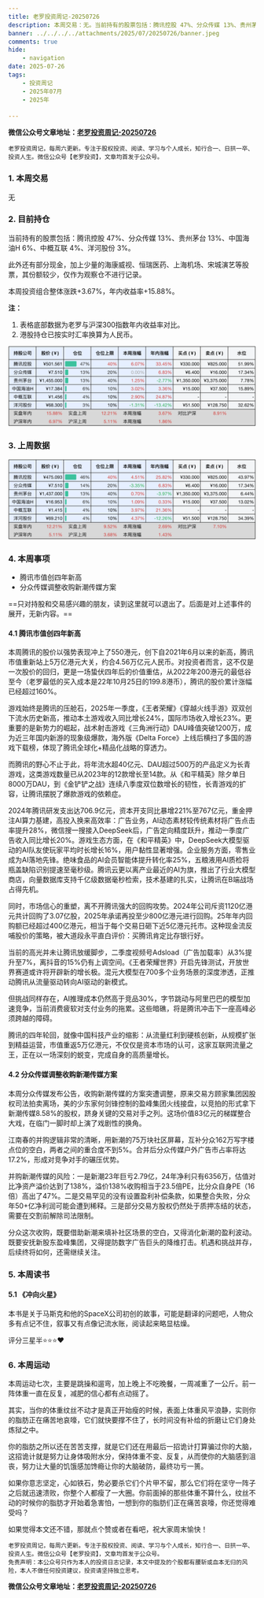 ```yaml
---
title: 老罗投资周记-20250726
description: 本周交易：无。当前持有的股票包括：腾讯控股 47%、分众传媒 13%、贵州茅台 13%、中国海油H 6%、中概互联 4%、洋河股份 3%。此外还有部分现金，加上少量的海康威视、恒瑞医药、上海机场、宋城演艺等股票，其份额较少，仅作为观察仓不进行记录。本周投资组合整体涨跌+3.67%，年内收益率+15.88%。
banner: ../../../../attachments/2025/07/20250726/banner.jpeg
comments: true
hide:
    - navigation
date: 2025-07-26
tags:
    - 投资周记
    - 2025年07月
    - 2025年

---
```


__微信公众号文章地址：[老罗投资周记-20250726](https://mp.weixin.qq.com/s/Q7Od13m8MiaZtS3NwnI8vA)__

```
老罗投资周记，每周六更新。专注于股权投资、阅读、学习与个人成长，知行合一、日拱一卒、投资人生。微信公众号【老罗投资】，文章均首发于公众号。
```

### 1. 本周交易

无

### 2. 目前持仓

当前持有的股票包括：腾讯控股 47%、分众传媒 13%、贵州茅台 13%、中国海油H 6%、中概互联 4%、洋河股份 3%。

此外还有部分现金，加上少量的海康威视、恒瑞医药、上海机场、宋城演艺等股票，其份额较少，仅作为观察仓不进行记录。

本周投资组合整体涨跌<span class="red">+3.67%</span>，年内收益率<span class="red">+15.88%</span>。

**注：**

1. 表格底部数据为老罗与沪深300指数年内收益率对比。
2. 港股持仓已按实时汇率换算为人民币。

![目前持仓](../../../attachments/2025/07/20250726/1.jpg)

### 3. 上周数据

![上周数据](../../../attachments/2025/07/20250726/2.jpg)

### 4. 本周事项

+ 腾讯市值创四年新高​
+ 分众传媒调整收购新潮传媒方案

==只对持股和交易感兴趣的朋友，读到这里就可以退出了。后面是对上述事件的展开，无新内容。==

#### 4.1 腾讯市值创四年新高​

本周腾讯的股价以强势表现冲上了550港元，创下自2021年6月以来的新高，腾讯市值重新站上5万亿港元大关，约合4.56万亿元人民币。对投资者而言，这不仅是一次股价的回归，更是一场蛰伏四年后的价值重估，从2022年200港元的最低谷至今（老罗最低的买入成本是22年10月25日的199.8港币），腾讯的股价累计涨幅已经超过160%。

游戏始终是腾讯的压舱石，2025年一季度，《王者荣耀》《穿越火线手游》双双创下流水历史新高，推动本土游戏收入同比增长24%，国际市场收入增长23%。更重要的是新势力的崛起，战术射击游戏《三角洲行动》DAU峰值突破1200万，成为近三年国内新游的现象级爆款，海外版《Delta Force》上线后横扫了多国的游戏下载榜，体现了腾讯全球化+精品化战略的穿透力。

而腾讯的野心不止于此，将年流水超40亿元、DAU超过500万的产品定义为长青游戏，这类游戏数量已从2023年的12款增长至14款。从《和平精英》除夕单日8000万DAU，到《金铲铲之战》连续八季度双位数增长的韧性，长青游戏的扩容，让腾讯摆脱了爆款游戏的依赖症。

2024年腾讯研发支出达706.9亿元，资本开支同比暴增221%至767亿元，重金押注AI算力基建，高投入换来高效率：广告业务，AI动态素材较传统素材将广告点击率提升28%，微信搜一搜接入DeepSeek后，广告定向精度跃升，推动一季度广告收入同比增长20%。游戏生态方面，在《和平精英》中，DeepSeek大模型驱动的AI队友使玩家平均时长增长16%，用户黏性显著增强。企业服务方面，零售业成为AI落地先锋。绝味食品的AI会员智能体提升转化率25%，五粮液用AI质检将瓶盖缺陷识别提速至毫秒级。腾讯云更以离产业最近的AI为旗，推出了行业大模型商店，向量数据库支持千亿级数据毫秒检索，技术基建的扎实，让腾讯在B端战场占得先机。

同时，市场信心的重塑，离不开腾讯强大的回购攻势。2024年公司斥资1120亿港元共计回购了3.07亿股，2025年承诺再投至少800亿港元进行回购。25年年内回购额已经超过400亿港元，相当于每个交易日砸下近5亿港元托市。这种现金流反哺股价的策略，被大道段永平直白评价：买腾讯肯定比存银行好。

当前的高光并未让腾讯放缓脚步，二季度视频号Adsload（广告加载率）从3%提升至7%，离抖音的15%仍有上调空间。《王者荣耀世界》开启先锋测试，开放世界赛道或许将开辟新的增长极。混元大模型在700多个业务场景的深度渗透，正推动腾讯从流量驱动转向AI驱动的新模式。

但挑战同样存在，AI推理成本仍然高于竞品30%，字节跳动与阿里巴巴的模型加速竞争，当前消费疲软对支付业务的拖累。这些暗礁，将是腾讯冲击下一座高峰必须跨越的障碍。

腾讯的四年轮回，就像中国科技产业的缩影：从流量红利到硬核创新，从规模扩张到精益运营，市值重返5万亿港元，不仅仅是资本市场的认可，这家互联网流量之王，正在以一场深刻的蜕变，完成自身的高质量增长。
​
#### 4.2 分众传媒调整收购新潮传媒方案

本周分众传媒发布公告，收购新潮传媒的方案突遭调整，原来交易方顾家集团因股权司法拍卖离场，美的少东家何剑锋控制的盈峰集团火线接盘，以竞拍的形式拿下新潮传媒8.58%的股权，跻身关键的交易对手之列。这场价值83亿元的梯媒整合大戏，在临门一脚时却上演了戏剧性的换角。

江南春的并购逻辑非常的清晰，用新潮的75万块社区屏幕，互补分众162万写字楼点位的空白，两者之间的重合度不到5%。合并后分众传媒户外广告市占率将达17.2%，形成对竞争对手的碾压优势。

并购新潮传媒的风险：一是新潮23年巨亏2.79亿，24年净利只有6356万，估值对比净资产溢价达到了138%，溢价138%收购相当于23.5倍PE，比分众自身PE（16倍）高出了47%。二是交易罕见的没有设置盈利补偿条款，如果整合失败，分众年50+亿净利润可能会遭到稀释。三是部分交易方股权仍然处于质押冻结的状态，需要在交割前解除司法限制。

分众这次收购，既要借助新潮来填补社区场景的空白，又得消化新潮的盈利波动。既要安抚新股东盈峰集团，又得提防数字广告巨头的降维打击。机遇和挑战并存，后续终将如何，还需继续关注。

### 5. 本周读书

#### 5.1 《冲向火星》

本书是关于马斯克和他的SpaceX公司初创的故事，可能是翻译的问题吧，人物众多有点记不住，叙事又有点像记流水账，阅读起来略显枯燥。

评分三星半⭐️⭐️⭐️❤️

### 6. 本周运动

本周运动七次，主要是跳操和遛弯，加上晚上不吃晚餐，一周减重了一公斤。前一阵体重一直在反复，减肥的信心都有点动摇了。

其实，当你的体重纹丝不动才是真正开始瘦的时候，表面上体重风平浪静，实则你的脂肪正在痛苦地哀嚎，它们就快要撑不住了，长时间没有补给的折磨让它们身处炼狱之中。

你的脂肪之所以还在苦苦支撑，就是它们还在用最后一招诡计打算骗过你的大脑，这招诡计就是努力让身体吸附水分，保持体重不变、反复，从而使你的大脑感到沮丧，努力让大量的饥饿感加馋瘾让你的大脑破防，最终功亏一篑。

如果你意志坚定，心如铁石，势必要杀它们个片甲不留，那么它们将在坚守一阵子之后就迅速溃败，你整个人都瘦了一大圈。你前面掉的那些体重不算什么，纹丝不动的时候你的脂肪才开始着急害怕，一想到你的脂肪们正在痛苦哀嚎，你还觉得难受吗？

如果觉得本文还不错，那就点个赞或者在看吧，祝大家周末愉快！

```
老罗投资周记，每周六更新。专注于股权投资、阅读、学习与个人成长，知行合一、日拱一卒、投资人生。微信公众号【老罗投资】，文章均首发于公众号。
免责声明：本公众号只作为本人的投资日志记录，本文中提及的个股都有腰斩或血本无归的风险，本人不做任何投资建议，投资请坚持独立思考。
```

__微信公众号文章地址：[老罗投资周记-20250726](https://mp.weixin.qq.com/s/Q7Od13m8MiaZtS3NwnI8vA)__